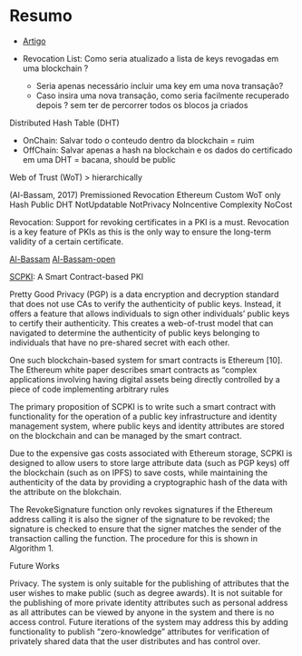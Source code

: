 # Resumo

- [Artigo](https://www.en-trust.at/papers/Brunner20a.pdf) 

- Revocation List: Como seria atualizado a lista de keys revogadas em uma blockchain ? 
  - Seria apenas necessário incluir uma key em uma nova transação?
  - Caso insira uma nova transação, como seria facilmente recuperado depois ? sem ter de percorrer todos os blocos ja criados

Distributed Hash Table (DHT)

- OnChain: Salvar todo o conteudo dentro da blockchain = ruim
- OffChain: Salvar apenas a hash na blockchain e os dados do certificado em uma DHT = bacana, should be public

Web of Trust (WoT) > hierarchically

(Al-Bassam, 2017) Premissioned Revocation Ethereum Custom WoT only Hash Public DHT NotUpdatable NotPrivacy NoIncentive Complexity NoCost

Revocation: Support for revoking certificates in a
PKI is a must. Revocation is a key feature of PKIs as
this is the only way to ensure the long-term validity
of a certain certificate.

[Al-Bassam](https://dl.acm.org/action/showFmPdf?doi=10.1145%2F3055518)
[Al-Bassam-open](https://sci-hub.tw/10.1145/3055518.3055530)

[SCPKI](http://www0.cs.ucl.ac.uk/staff/m.albassam/publications/scpki-bcc17.pdf): A Smart Contract-based PKI

Pretty Good Privacy (PGP) is a data encryption and decryption standard that does not use CAs to verify the authenticity of public keys. Instead, it offers a feature that
allows individuals to sign other individuals’ public keys to
certify their authenticity. This creates a web-of-trust model
that can navigated to determine the authenticity of public
keys belonging to individuals that have no pre-shared secret
with each other.

One such blockchain-based system for smart contracts is
Ethereum [10]. The Ethereum white paper describes smart
contracts as “complex applications involving having digital
assets being directly controlled by a piece of code implementing arbitrary rules

The primary proposition of SCPKI is to write such a smart
contract with functionality for the operation of a public key
infrastructure and identity management system, where public keys and identity attributes are stored on the blockchain
and can be managed by the smart contract.

Due to the expensive gas costs associated with Ethereum
storage, SCPKI is designed to allow users to store large attribute 
data (such as PGP keys) off the blockchain (such as
on IPFS) to save costs, while maintaining the authenticity
of the data by providing a cryptographic hash of the data
with the attribute on the blokchain.

The RevokeSignature function only revokes signatures if
the Ethereum address calling it is also the signer of the signature to be revoked; the signature is checked to ensure that
the signer matches the sender of the transaction calling the
function. The procedure for this is shown in Algorithm 1.

Future Works

Privacy. The system is only suitable for the publishing of attributes that the user wishes to make public (such
as degree awards). It is not suitable for the publishing of
more private identity attributes such as personal address
as all attributes can be viewed by anyone in the system
and there is no access control. Future iterations of the
system may address this by adding functionality to publish “zero-knowledge” attributes for verification of privately
shared data that the user distributes and has control over.